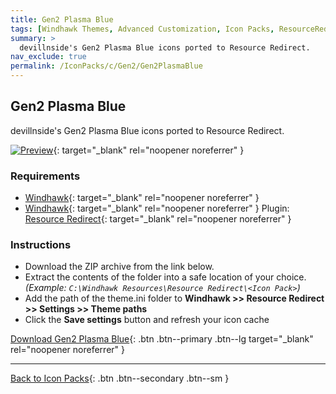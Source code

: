 ```yaml
---
title: Gen2 Plasma Blue
tags: [Windhawk Themes, Advanced Customization, Icon Packs, ResourceRedirect, Gen2, devillnside]
summary: >
  devillnside's Gen2 Plasma Blue icons ported to Resource Redirect.
nav_exclude: true
permalink: /IconPacks/c/Gen2/Gen2PlasmaBlue
---
```


## Gen2 Plasma Blue
devillnside's Gen2 Plasma Blue icons ported to Resource Redirect.

[![Preview](https://gitlab.com/the-back-room/windhawk/resource-redirect/gen2-series/plasma-blue/-/raw/main/Extras/Preview.bmp)](https://gitlab.com/the-back-room/windhawk/resource-redirect/gen2-series/plasma-blue/-/raw/main/Extras/Preview.bmp){: target="_blank" rel="noopener noreferrer" }

### Requirements

- [Windhawk](https://windhawk.net/){: target="_blank" rel="noopener noreferrer" }
- [Windhawk](https://windhawk.net/){: target="_blank" rel="noopener noreferrer" } Plugin: [Resource Redirect](https://windhawk.net/mods/icon-resource-redirect){: target="_blank" rel="noopener noreferrer" }

### Instructions

- Download the ZIP archive from the link below.
- Extract the contents of the folder into a safe location of your choice. *(Example: `C:\Windhawk Resources\Resource Redirect\<Icon Pack>`)*
- Add the path of the theme.ini folder to **Windhawk >> Resource Redirect >> Settings >> Theme paths**
- Click the **Save settings** button and refresh your icon cache

[Download Gen2 Plasma Blue](https://gitlab.com/the-back-room/windhawk/resource-redirect/gen2-series/plasma-blue/-/archive/main/plasma-blue-main.zip){: .btn .btn--primary .btn--lg target="_blank" rel="noopener noreferrer" }

---

[Back to Icon Packs](/IconPacks){: .btn .btn--secondary .btn--sm }
